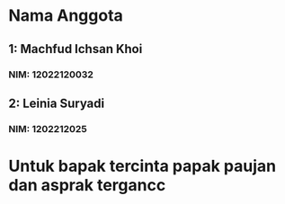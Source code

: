 <!-- # tugas_git

A new Flutter project.

## Getting Started

This project is a starting point for a Flutter application.

A few resources to get you started if this is your first Flutter project:

- [Lab: Write your first Flutter app](https://docs.flutter.dev/get-started/codelab)
- [Cookbook: Useful Flutter samples](https://docs.flutter.dev/cookbook)

For help getting started with Flutter development, view the
[online documentation](https://docs.flutter.dev/), which offers tutorials,
samples, guidance on mobile development, and a full API reference. -->
# Nama Anggota 
## 1: Machfud Ichsan Khoi
### NIM: 12022120032


## 2: Leinia Suryadi
### NIM: 1202212025

# Untuk bapak tercinta papak paujan dan asprak tergancc 
